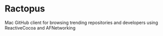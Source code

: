 Ractopus
========

Mac GitHub client for browsing trending repositories and developers using ReactiveCocoa and AFNetworking
